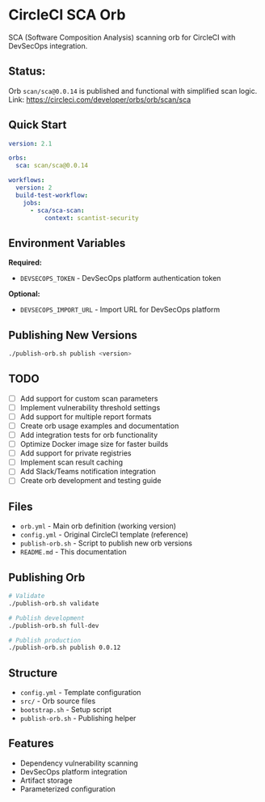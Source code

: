 # CircleCI SCA Orb

SCA (Software Composition Analysis) scanning orb for CircleCI with DevSecOps integration.

## Status: 

Orb `scan/sca@0.0.14` is published and functional with simplified scan logic.
Link: https://circleci.com/developer/orbs/orb/scan/sca

## Quick Start

```yaml
version: 2.1

orbs:
  sca: scan/sca@0.0.14

workflows:
  version: 2
  build-test-workflow:
    jobs:
      - sca/sca-scan:
          context: scantist-security
```

## Environment Variables

**Required:**
- `DEVSECOPS_TOKEN` - DevSecOps platform authentication token

**Optional:**
- `DEVSECOPS_IMPORT_URL` - Import URL for DevSecOps platform

## Publishing New Versions

```bash
./publish-orb.sh publish <version>
```

## TODO

- [ ] Add support for custom scan parameters
- [ ] Implement vulnerability threshold settings
- [ ] Add support for multiple report formats
- [ ] Create orb usage examples and documentation
- [ ] Add integration tests for orb functionality
- [ ] Optimize Docker image size for faster builds
- [ ] Add support for private registries
- [ ] Implement scan result caching
- [ ] Add Slack/Teams notification integration
- [ ] Create orb development and testing guide

## Files

- `orb.yml` - Main orb definition (working version)
- `config.yml` - Original CircleCI template (reference)
- `publish-orb.sh` - Script to publish new orb versions
- `README.md` - This documentation

## Publishing Orb
```bash
# Validate
./publish-orb.sh validate

# Publish development
./publish-orb.sh full-dev

# Publish production
./publish-orb.sh publish 0.0.12
```

## Structure
- `config.yml` - Template configuration
- `src/` - Orb source files
- `bootstrap.sh` - Setup script
- `publish-orb.sh` - Publishing helper

## Features
- Dependency vulnerability scanning
- DevSecOps platform integration
- Artifact storage
- Parameterized configuration
